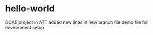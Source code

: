# hello-world

DCAE project in ATT 
added new lines in new branch file
demo file for environment setup
